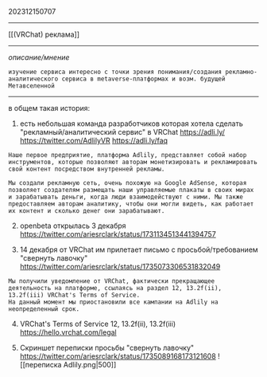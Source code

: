 202312150707
***
[[(VRChat) реклама]]
***
*описание/мнение*
```
изучение сервиса интересно с точки зрения понимания/создания рекламно-аналитического сервиса в metaverse-платформах и возм. будущей Метавселенной
```
***
в общем такая история:
1. есть небольшая команда разработчиков которая хотела сделать 
"рекламный/аналитический сервис" в VRChat
https://adli.ly/
https://twitter.com/AdlilyVR
https://adli.ly/faq

```
Наше первое предприятие, платформа Adlily, представляет собой набор инструментов, которые позволяют авторам монетизировать и рекламировать свой контент посредством внутренней рекламы.

Мы создали рекламную сеть, очень похожую на Google AdSense, которая позволяет создателям размещать наши управляемые плакаты в своих мирах и зарабатывать деньги, когда люди взаимодействуют с ними. Мы также предоставляем авторам аналитику, чтобы они могли видеть, как работает их контент и сколько денег они зарабатывают.
```

2. openbeta открылась 3 декабря
https://twitter.com/ariesrclark/status/1731134513441394757

3. 14 декабря от VRChat им прилетает письмо с просьбой/требованием "свернуть лавочку"
https://twitter.com/ariesrclark/status/1735073306531832049
```
Мы получили уведомление от VRChat, фактически прекращающее деятельность на платформе, ссылаясь на раздел 12, 13.2f(ii), 13.2f(iii) VRChat's Terms of Service.
На данный момент мы приостановили все кампании на Adlily на неопределенный срок.
```

4. VRChat's Terms of Service 
12, 13.2f(ii), 13.2f(iii)
https://hello.vrchat.com/legal

5. Скриншет переписки просьбы "свернуть лавочку"
https://twitter.com/ariesrclark/status/1735089168173121608
![[переписка Adlily.png|500]]